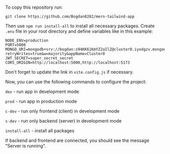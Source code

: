 To copy this repository run:

```
git clone https://github.com/Bogdan8282/mern-tailwind-app
```

Then use `npm run install-all` to install all necessary packages. Create `.env` file in your root directory and define variables like in this example:

```
NODE_ENV=production
PORT=5000
MONGO_URI=mongodb+srv://bogdan:s94KK61KmYZ2aIlZ@cluster0.iyodgzv.mongodb.net/?retryWrites=true&w=majority&appName=Cluster0
JWT_SECRET=super_secret_secret
CORS_ORIGIN=http://localhost:5000,http://localhost:5173
```

Don't forget to update the link in `vite.config.js` if necessary.

Now, you can use the following commands to configure the project:

`dev` - run app in development mode

`prod` - run app in production mode

`c-dev` - run only frontend (client) in development mode

`s-dev` - run only backend (server) in development mode

`install-all` - install all packages

If backend and frontend are connected, you should see the message "Server is running".
